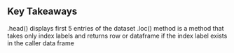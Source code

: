 ## Key Takeaways
.head() displays first 5 entries of the dataset
.loc() method is a method that takes only index labels and returns row or dataframe if the index label exists in the caller data frame